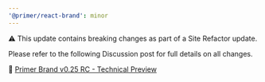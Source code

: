 ```yaml
---
'@primer/react-brand': minor
---
```


:warning: This update contains breaking changes as part of a Site Refactor update.

Please refer to the following Discussion post for full details on all changes.

:link: [Primer Brand v0.25 RC - Technical Preview](https://github.com/github/primer/discussions/2547)
